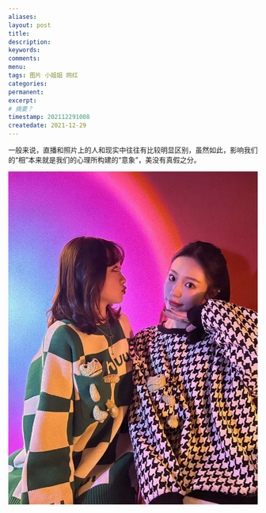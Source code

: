 ```yaml
---
aliases:
layout: post
title:
description:
keywords:
comments:
menu:
tags: 图片 小姐姐 网红
categories:
permanent: 
excerpt:
# 摘要？
timestamp: 202112291008
createdate: 2021-12-29
---
```


一般来说，直播和照片上的人和现实中往往有比较明显区别，虽然如此，影响我们的“相”本来就是我们的心理所构建的“意象”，美没有真假之分。

![](../images/Pasted%20image%2020211229101201.png)